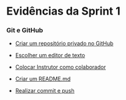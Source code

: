 #
# Evidências da Sprint 1

### Git e GitHub

- [Criar um repositório privado no GitHub](https://github.com/catarwnalud/pbCompass/blob/c997b2377fa123dbe94cc951dd3dee099d32234b/sprint_1/evid%C3%AAncias/gitRepo2.png)

- [Escolher um editor de texto](https://github.com/catarwnalud/pbCompass/blob/c997b2377fa123dbe94cc951dd3dee099d32234b/sprint_1/evid%C3%AAncias/gitRepo.png)

- [Colocar Instrutor como colaborador](https://github.com/catarwnalud/pbCompass/blob/c997b2377fa123dbe94cc951dd3dee099d32234b/sprint_1/evid%C3%AAncias/gitColab.png)

- [Criar um README.md](https://github.com/catarwnalud/pbCompass/blob/fb89cd2d2a06be84d4dd514ff6263ddfeb228f69/sprint_1/evid%C3%AAncias/readme.png)

- [Realizar commit e push](https://github.com/catarwnalud/pbCompass/blob/91bb2866ae09e4d08937d68316433a0945064117/sprint_1/evid%C3%AAncias/pushecommit.png)

 #
